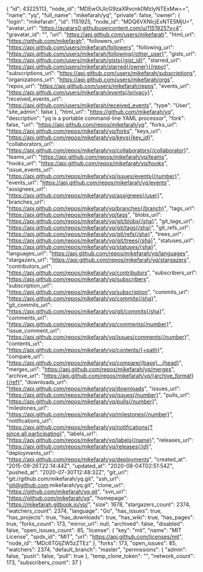 {
"id": 43225113,
"node_id": "MDEwOlJlcG9zaXRvcnk0MzIyNTExMw==",
"name": "yq",
"full_name": "mikefarah/yq",
"private": false,
"owner": {
"login": "mikefarah",
"id": 1151925,
"node_id": "MDQ6VXNlcjExNTE5MjU=",
"avatar_url": "https://avatars0.githubusercontent.com/u/1151925?v=4",
"gravatar_id": "",
"url": "https://api.github.com/users/mikefarah",
"html_url": "https://github.com/mikefarah",
"followers_url": "https://api.github.com/users/mikefarah/followers",
"following_url": "https://api.github.com/users/mikefarah/following{/other_user}",
"gists_url": "https://api.github.com/users/mikefarah/gists{/gist_id}",
"starred_url": "https://api.github.com/users/mikefarah/starred{/owner}{/repo}",
"subscriptions_url": "https://api.github.com/users/mikefarah/subscriptions",
"organizations_url": "https://api.github.com/users/mikefarah/orgs",
"repos_url": "https://api.github.com/users/mikefarah/repos",
"events_url": "https://api.github.com/users/mikefarah/events{/privacy}",
"received_events_url": "https://api.github.com/users/mikefarah/received_events",
"type": "User",
"site_admin": false
},
"html_url": "https://github.com/mikefarah/yq",
"description": "yq is a portable command-line YAML processor",
"fork": false,
"url": "https://api.github.com/repos/mikefarah/yq",
"forks_url": "https://api.github.com/repos/mikefarah/yq/forks",
"keys_url": "https://api.github.com/repos/mikefarah/yq/keys{/key_id}",
"collaborators_url": "https://api.github.com/repos/mikefarah/yq/collaborators{/collaborator}",
"teams_url": "https://api.github.com/repos/mikefarah/yq/teams",
"hooks_url": "https://api.github.com/repos/mikefarah/yq/hooks",
"issue_events_url": "https://api.github.com/repos/mikefarah/yq/issues/events{/number}",
"events_url": "https://api.github.com/repos/mikefarah/yq/events",
"assignees_url": "https://api.github.com/repos/mikefarah/yq/assignees{/user}",
"branches_url": "https://api.github.com/repos/mikefarah/yq/branches{/branch}",
"tags_url": "https://api.github.com/repos/mikefarah/yq/tags",
"blobs_url": "https://api.github.com/repos/mikefarah/yq/git/blobs{/sha}",
"git_tags_url": "https://api.github.com/repos/mikefarah/yq/git/tags{/sha}",
"git_refs_url": "https://api.github.com/repos/mikefarah/yq/git/refs{/sha}",
"trees_url": "https://api.github.com/repos/mikefarah/yq/git/trees{/sha}",
"statuses_url": "https://api.github.com/repos/mikefarah/yq/statuses/{sha}",
"languages_url": "https://api.github.com/repos/mikefarah/yq/languages",
"stargazers_url": "https://api.github.com/repos/mikefarah/yq/stargazers",
"contributors_url": "https://api.github.com/repos/mikefarah/yq/contributors",
"subscribers_url": "https://api.github.com/repos/mikefarah/yq/subscribers",
"subscription_url": "https://api.github.com/repos/mikefarah/yq/subscription",
"commits_url": "https://api.github.com/repos/mikefarah/yq/commits{/sha}",
"git_commits_url": "https://api.github.com/repos/mikefarah/yq/git/commits{/sha}",
"comments_url": "https://api.github.com/repos/mikefarah/yq/comments{/number}",
"issue_comment_url": "https://api.github.com/repos/mikefarah/yq/issues/comments{/number}",
"contents_url": "https://api.github.com/repos/mikefarah/yq/contents/{+path}",
"compare_url": "https://api.github.com/repos/mikefarah/yq/compare/{base}...{head}",
"merges_url": "https://api.github.com/repos/mikefarah/yq/merges",
"archive_url": "https://api.github.com/repos/mikefarah/yq/{archive_format}{/ref}",
"downloads_url": "https://api.github.com/repos/mikefarah/yq/downloads",
"issues_url": "https://api.github.com/repos/mikefarah/yq/issues{/number}",
"pulls_url": "https://api.github.com/repos/mikefarah/yq/pulls{/number}",
"milestones_url": "https://api.github.com/repos/mikefarah/yq/milestones{/number}",
"notifications_url": "https://api.github.com/repos/mikefarah/yq/notifications{?since,all,participating}",
"labels_url": "https://api.github.com/repos/mikefarah/yq/labels{/name}",
"releases_url": "https://api.github.com/repos/mikefarah/yq/releases{/id}",
"deployments_url": "https://api.github.com/repos/mikefarah/yq/deployments",
"created_at": "2015-09-26T22:14:44Z",
"updated_at": "2020-08-04T02:51:54Z",
"pushed_at": "2020-07-30T12:48:32Z",
"git_url": "git://github.com/mikefarah/yq.git",
"ssh_url": "git@github.com:mikefarah/yq.git",
"clone_url": "https://github.com/mikefarah/yq.git",
"svn_url": "https://github.com/mikefarah/yq",
"homepage": "https://mikefarah.gitbook.io/yq/",
"size": 1678,
"stargazers_count": 2374,
"watchers_count": 2374,
"language": "Go",
"has_issues": true,
"has_projects": true,
"has_downloads": true,
"has_wiki": true,
"has_pages": true,
"forks_count": 173,
"mirror_url": null,
"archived": false,
"disabled": false,
"open_issues_count": 85,
"license": {
"key": "mit",
"name": "MIT License",
"spdx_id": "MIT",
"url": "https://api.github.com/licenses/mit",
"node_id": "MDc6TGljZW5zZTEz"
},
"forks": 173,
"open_issues": 85,
"watchers": 2374,
"default_branch": "master",
"permissions": {
"admin": false,
"push": false,
"pull": true
},
"temp_clone_token": "",
"network_count": 173,
"subscribers_count": 37
}
